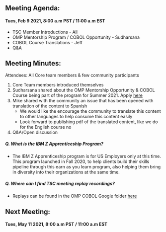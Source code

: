 ## Meeting Agenda:
#### Tues, Feb 9 2021, 8:00 a.m PST / 11:00 a.m EST 

- TSC Member Introductions - All
- OMP Mentorship Program / COBOL Opportunity - Sudharsana
- COBOL Course Translations - Jeff
- Q&A

## Meeting Minutes:
Attendees: All Core team members & few community participants

1. Core Team members introduced themselves
2. Sudharsana shared about the OMP Mentorship Opportunity & COBOL Course being part of the program for Summer 2021. Apply [here](https://www.openmainframeproject.org/projects/mentorship/apply)
3. Mike shared with the community an issue that has been opened with translation of the content to Spanish
   - We would like the encourage the community to translate this content to other languages to help consume this content easily
   - Look forward to publishing pdf of the translated content, like we do for the English course no
4. Q&A/Open discussion
##### Q. What is the IBM Z Apprenticeship Program?
   - The IBM Z Apprenticeship program is for US Employers only at this time. This program launched in Fall 2020, to help clients build their skills pipeline through this earn as you learn program, also helping them bring in diversity into their organizations at the same time.
##### Q. Where can I find TSC meeting replay recordings?
   - Replays can be found in the OMP COBOL Google folder [here](https://drive.google.com/file/d/1bD0_TpyiTBseAPP155Un--_JwntOOcDV/view?usp=sharing)
## Next Meeting:
#### Tues, May 11 2021, 8:00 a.m PST / 11:00 a.m EST 
